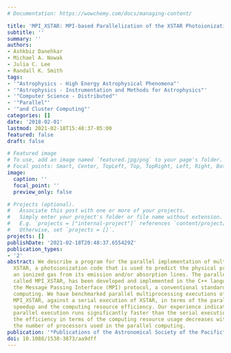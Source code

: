 ```yaml
---
# Documentation: https://wowchemy.com/docs/managing-content/

title: 'MPI_XSTAR: MPI-based Parallelization of the XSTAR Photoionization Program'
subtitle: ''
summary: ''
authors:
- Ashkbiz Danehkar
- Michael A. Nowak
- Julia C. Lee
- Randall K. Smith
tags:
- '"Astrophysics - High Energy Astrophysical Phenomena"'
- '"Astrophysics - Instrumentation and Methods for Astrophysics"'
- '"Computer Science - Distributed"'
- '"Parallel"'
- '"and Cluster Computing"'
categories: []
date: '2018-02-01'
lastmod: 2021-02-18T15:48:37-05:00
featured: false
draft: false

# Featured image
# To use, add an image named `featured.jpg/png` to your page's folder.
# Focal points: Smart, Center, TopLeft, Top, TopRight, Left, Right, BottomLeft, Bottom, BottomRight.
image:
  caption: ''
  focal_point: ''
  preview_only: false

# Projects (optional).
#   Associate this post with one or more of your projects.
#   Simply enter your project's folder or file name without extension.
#   E.g. `projects = ["internal-project"]` references `content/project/deep-learning/index.md`.
#   Otherwise, set `projects = []`.
projects: []
publishDate: '2021-02-18T20:48:37.655429Z'
publication_types:
- '2'
abstract: We describe a program for the parallel implementation of multiple runs of
  XSTAR, a photoionization code that is used to predict the physical properties of
  an ionized gas from its emission and/or absorption lines. The parallelization program,
  called MPI_XSTAR, has been developed and implemented in the C++ language by using
  the Message Passing Interface (MPI) protocol, a conventional standard of parallel
  computing. We have benchmarked parallel multiprocessing executions of XSTAR, using
  MPI_XSTAR, against a serial execution of XSTAR, in terms of the parallelization
  speedup and the computing resource efficiency. Our experience indicates that the
  parallel execution runs significantly faster than the serial execution, however,
  the efficiency in terms of the computing resource usage decreases with increasing
  the number of processors used in the parallel computing.
publication: '*Publications of the Astronomical Society of the Pacific*'
doi: 10.1088/1538-3873/aa9dff
---
```

